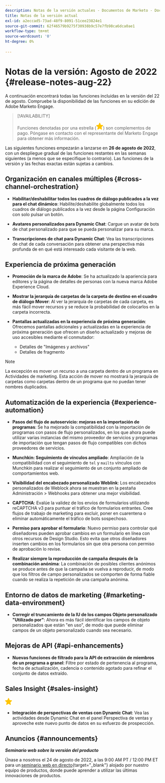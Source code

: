```yaml
---
description: Notas de la versión actuales - Documentos de Marketo - Documentación del producto
title: Notas de la versión actual
exl-id: a2eccad5-73ad-48f9-8091-51cee23824e1
source-git-commit: 62f46579b9275f30938b9c57e7fb98ca6dca0ae1
workflow-type: tm+mt
source-wordcount: '0'
ht-degree: 0%

---
```


# Notas de la versión: Agosto de 2022 {#release-notes-aug-22}

A continuación encontrará todas las funciones incluidas en la versión del 22 de agosto. Compruebe la disponibilidad de las funciones en su edición de Adobe Marketo Engage.

>[!AVAILABILITY]
>
>Funciones denotadas por una estrella (![star](assets/yellow-star.png)) son complementos de pago. Póngase en contacto con el representante del Marketo Engage para obtener más información.

Las siguientes funciones empezarán a lanzarse en **26 de agosto de 2022**, con un despliegue gradual de las funciones restantes en las semanas siguientes (a menos que se especifique lo contrario). Las funciones de la versión y las fechas exactas están sujetas a cambios.

## Organización en canales múltiples {#cross-channel-orchestration}

* **Habilitar/deshabilitar todos los cuadros de diálogo publicados a la vez para el chat dinámico**: Habilite/deshabilite globalmente todos los cuadros de diálogo publicados a la vez desde la página Configuración con solo pulsar un botón.

* **Avatares personalizados para Dynamic Chat**: Cargue un avatar de bots de chat personalizado para que se pueda personalizar para su marca.

* **Transcripciones de chat para Dynamic Chat**: Vea las transcripciones de chat de cada conversación para obtener una perspectiva más profunda de en qué está interesado cada visitante de la web.

## Experiencia de próxima generación

* **Promoción de la marca de Adobe**: Se ha actualizado la apariencia para editores y la página de detalles de personas con la nueva marca Adobe Experience Cloud.

* **Mostrar la jerarquía de carpetas de la carpeta de destino en el cuadro de diálogo Mover**: Al ver la jerarquía de carpetas de cada carpeta, es más fácil mover recursos y se reduce la probabilidad de colocarlos en la carpeta incorrecta.

* **Pantallas actualizadas en la experiencia de próxima generación**: Ofrecemos pantallas adicionales y actualizadas en la experiencia de próxima generación que ofrecen un diseño actualizado y mejoras de uso accesibles mediante el conmutador:

   * Detalles de &quot;Imágenes y archivos&quot;
   * Detalles de fragmento

>[!NOTE]
>
>La excepción es mover un recurso a una carpeta dentro de un programa en Actividades de marketing. Esta acción de mover no mostrará la jerarquía de carpetas como carpetas dentro de un programa que no puedan tener nombres duplicados.

## Automatización de la experiencia {#experience-automation}

* **Pasos del flujo de autoservicio: mejoras en la importación de programas**: Se ha mejorado la compatibilidad con la importación de programas con pasos de flujo personalizados, en los que ahora puede utilizar varias instancias del mismo proveedor de servicios y programas de importación que tengan pasos de flujo compatibles con dichos proveedores de servicios.

* **Munchkin: Seguimiento de vínculos ampliado**: Ampliación de la compatibilidad con el seguimiento de `tel` y `mailto` vínculos con Munchkin para realizar el seguimiento de un conjunto ampliado de comportamientos web.

* **Visibilidad del encabezado personalizado Weblink**: Los encabezados personalizados de Weblock ahora se muestran en la pestaña Administración > Webhooks para obtener una mejor visibilidad.

* **CAPTCHA**: Evalúe la validez de los envíos de formularios utilizando reCAPTCHA v3 para puntuar el tráfico de formularios entrantes. Cree flujos de trabajo de marketing para excluir, poner en cuarentena o eliminar automáticamente el tráfico de bots sospechoso.

* **Permiso para aprobar el formulario**: Nuevo permiso para controlar qué diseñadores pueden aprobar cambios en un formulario en línea con otros recursos de Design Studio. Esto evita que otros diseñadores inserten cambios en los formularios sin que otra persona con permiso de aprobación lo revise.

* **Realizar siempre la reproducción de campaña después de la combinación anónima**: La combinación de posibles clientes anónimos se produce antes de que la campaña se vuelva a reproducir, de modo que los filtros de campo personalizados se comporten de forma fiable cuando se realiza la repetición de una campaña anónima.

## Entorno de datos de marketing {#marketing-data-environment}

* **Corregir el truncamiento de la IU de los campos Objeto personalizado &quot;Utilizado por&quot;**: Ahora es más fácil identificar los campos de objeto personalizados que están &quot;en uso&quot;, de modo que puede eliminar campos de un objeto personalizado cuando sea necesario.

## Mejoras de API {#api-enhancements}

* **Nuevas funciones de filtrado para la API de extracción de miembros de un programa a granel**: Filtre por estado de pertenencia al programa, fecha de actualización, cadencia o contenido agotado para refinar el conjunto de datos extraído.

## Sales Insight {#sales-insight}

![(estrella)](assets/yellow-star.png)

* **Integración de perspectivas de ventas con Dynamic Chat**: Vea las actividades desde Dynamic Chat en el panel Perspectiva de ventas y aproveche este nuevo punto de datos en su esfuerzo de prospección.

## Anuncios {#announcements}

**_Seminario web sobre la versión del producto_**

Únase a nosotros el 24 de agosto de 2022, a las 9:00 AM PT / 12:00 PM ET para un [seminario web en directo](https://engage.marketo.com/2022_June_August_Release_Webinar_RegistrationPage.html){target=&quot;_blank&quot;} alojado por nuestro equipo de productos, donde puede aprender a utilizar las últimas innovaciones de productos.
